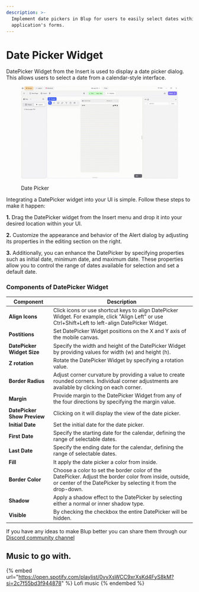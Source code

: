 ```yaml
---
description: >-
  Implement date pickers in Blup for users to easily select dates within your
  application's forms.
---
```


# Date Picker Widget

DatePicker Widget from the Insert is used to display a date picker dialog. This allows users to select a date from a calendar-style interface.

<figure><img src="../../../.gitbook/assets/date-picker.gif" alt="Date Picker"><figcaption><p>Date Picker</p></figcaption></figure>

Integrating a DatePicker widget into your UI is simple. Follow these steps to make it happen:

**1.** Drag the DatePicker widget from the Insert menu and drop it into your desired location within your UI.

**2.** Customize the appearance and behavior of the Alert dialog by adjusting its properties in the editing section on the right.

**3.** Additionally, you can enhance the DatePicker by specifying properties such as initial date, minimum date, and maximum date. These properties allow you to control the range of dates available for selection and set a default date.

### Components of DatePicker Widget

| Component                   | Description                                                                                                                                                             |
| --------------------------- | ----------------------------------------------------------------------------------------------------------------------------------------------------------------------- |
| **Align Icons**             | Click icons or use shortcut keys to align DatePicker Widget. For example, click "Align Left" or use Ctrl+Shift+Left to left-align DatePicker Widget.                    |
| **Postitions**              | Set DatePicker Widget positions on the X and Y axis of the mobile canvas.                                                                                               |
| **DatePicker Widget Size**  | Specify the width and height of the DatePicker Widget by providing values for width (w) and height (h).                                                                 |
| **Z rotation**              | Rotate the DatePicker Widget by specifying a rotation value.                                                                                                            |
| **Border Radius**           | Adjust corner curvature by providing a value to create rounded corners. Individual corner adjustments are available by clicking on each corner.                         |
| **Margin**                  | Provide margin to the DatePicker Widget from any of the four directions by specifying the margin value.                                                                 |
| **DatePicker Show Preview** | Clicking on it will display the view of the date picker.                                                                                                                |
| **Initial Date**            | Set the initial date for the date picker.                                                                                                                               |
| **First Date**              | Specify the starting date for the calendar, defining the range of selectable dates.                                                                                     |
| **Last Date**               | Specify the ending date for the calendar, defining the range of selectable dates.                                                                                       |
| **Fill**                    | It apply the date picker a color from inside.                                                                                                                           |
| **Border Color**            | Choose a color to set the border color of the DatePicker. Adjust the border color from inside, outside, or center of the DatePicker by selecting it from the drop-down. |
| **Shadow**                  | Apply a shadow effect to the DatePicker by selecting either a normal or inner shadow type.                                                                              |
| **Visible**                 | By checking the checkbox the entire DatePicker will be hidden.                                                                                                          |

If you have any ideas to make Blup better you can share them through our [Discord community channel](https://discord.com/channels/940632966093234176/965313562425823303)

## Music to go with.

{% embed url="https://open.spotify.com/playlist/0vvXsWCC9xrXsKd4FyS8kM?si=2c7f55bd3f944878" %}
Lofi music
{% endembed %}
